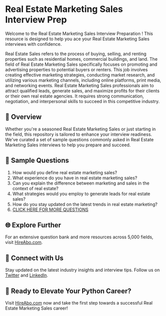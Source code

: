 # Real Estate Marketing Sales Interview Prep

Welcome to the Real Estate Marketing Sales Interview Preparation ! This resource is designed to help you ace your Real Estate Marketing Sales interviews with confidence.

Real Estate Sales refers to the process of buying, selling, and renting properties such as residential homes, commercial buildings, and land. The field of Real Estate Marketing Sales specifically focuses on promoting and advertising properties to potential buyers or renters. This job involves creating effective marketing strategies, conducting market research, and utilizing various marketing channels, including online platforms, print media, and networking events. Real Estate Marketing Sales professionals aim to attract qualified leads, generate sales, and maximize profits for their clients or their own real estate agencies. It requires strong communication, negotiation, and interpersonal skills to succeed in this competitive industry.

## 🚀 Overview

Whether you're a seasoned Real Estate Marketing Sales or just starting in the field, this repository is tailored to enhance your interview readiness. We've curated a set of sample questions commonly asked in Real Estate Marketing Sales interviews to help you prepare and succeed.

## 📝 Sample Questions

1. How would you define real estate marketing sales?
2. What experience do you have in real estate marketing sales?
3. Can you explain the difference between marketing and sales in the context of real estate?
4. What strategies would you employ to generate leads for real estate sales?
5. How do you stay updated on the latest trends in real estate marketing?
6. [CLICK HERE FOR MORE QUESTIONS](https://hireabo.com/job/21_0_21/Real%20Estate%20Marketing%20Sales)

## 🌐 Explore Further

For an extensive question bank and more resources across 5,000 fields, visit [HireAbo.com](https://www.hireabo.com).

## 📱 Connect with Us

Stay updated on the latest industry insights and interview tips. Follow us on [Twitter](https://twitter.com/hireabo) and [LinkedIn](https://www.linkedin.com/in/hire-abo-3609972a8/).

## 🚀 Ready to Elevate Your Python Career?

Visit [HireAbo.com](https://www.hireabo.com) now and take the first step towards a successful Real Estate Marketing Sales career!
